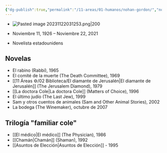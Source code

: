 ```yaml
---
{"dg-publish":true,"permalink":"/11-areas/01-humanos/nohan-gordon/","noteIcon":""}
---
```


- ![Pasted image 20231122031253.png|200](/img/user/11%20%C3%81reas%20%E2%9A%99/02%20Biblioteca/%F0%9F%92%BE%20Adjuntos/Pasted%20image%2020231122031253.png)

- Noviembre 11, 1926 – Noviembre 22, 2021 
- Novelista estadounidens
## Novelas
- El rabino (Rabbi), 1965
- El comité de la muerte (The Death Committee), 1969
- [[11 Áreas ⚙/02 Biblioteca/El diamante de Jerusalén\|El diamante de Jerusalén]] (The Jerusalem Diamond), 1979
- [[La doctora Cole\|La doctora Cole]] (Matters of Choice), 1996
- El último judío (The Last Jew), 1999
- Sam y otros cuentos de animales (Sam and Other Animal Stories), 2002
- La bodega (The Winemaker), octubre de 2007

## Trilogía "familiar cole"
- [[El médico\|El médico]] (The Physician), 1986
- [[Chamán\|Chamán]] (Shaman), 1992
- [[Asuntos de Elección\|Asuntos de Elección]] - 1995